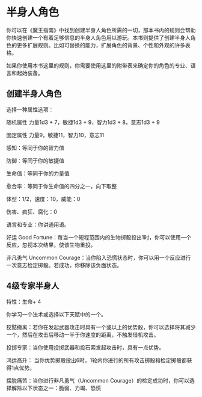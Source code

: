 # 半身人角色

你可以在《魔王指南》中找到创建半身人角色所需的一切，那本书内的规则会帮助你快速创建一个有着足够信息的半身人角色用以游玩。本书则提供了创建半身人角色的更多扩展规则。比如可替换的能力，扩展角色的背景、个性和外观的许多表格。

如果你使用本书这里的规则，你需要使用这里的附带表来确定你的角色的专业、语言和起始装备。

## 创建半身人角色

选择一种属性选项：

随机属性 力量1d3 + 7，敏捷1d3 + 9，智力1d3 + 8，意志1d3 + 9

固定属性 力量9，敏捷11，智力10，意志11

感知：等同于你的智力值

防御：等同于你的敏捷值

生命值：等同于你的力量值

愈合率：等同于你生命值的四分之一，向下取整

体型：1/2，速度：10，威能：0

伤害、疯狂、腐化：0

语言和专业：你讲通用语。

好运 Good
Fortune：每当一个短程范围内的生物掷骰投出1时，你可以使用一个反应，忽视本次结果，使该生物重投。

非凡勇气 Uncommon
Courage：当你陷入恐慌状态时，你可以用一个反应进行一次意志检定掷骰。若成功，你移除该负面状态。

## 4级专家半身人

特性：生命+ 4

你学习一个法术或选择以下天赋中的一个。

狡黠撤离：若你在发起武器攻击时具有一个或以上的优势骰，你可以选择将其减少一个，然后在攻击后移动一半于你速度的距离，不触发借机攻击。

投掷专家：当你使用投掷武器和投石索发起攻击时，具有一点优势。

鸿运高升：
当你优势掷骰投出6时，1轮内你进行的所有攻击掷骰和检定掷骰都获得1点优势。

摆脱痛苦：当你进行非凡勇气（Uncommon
Courage）的检定成功时，你可以选择解除以下状态之一：脆弱、力竭、恐慌
